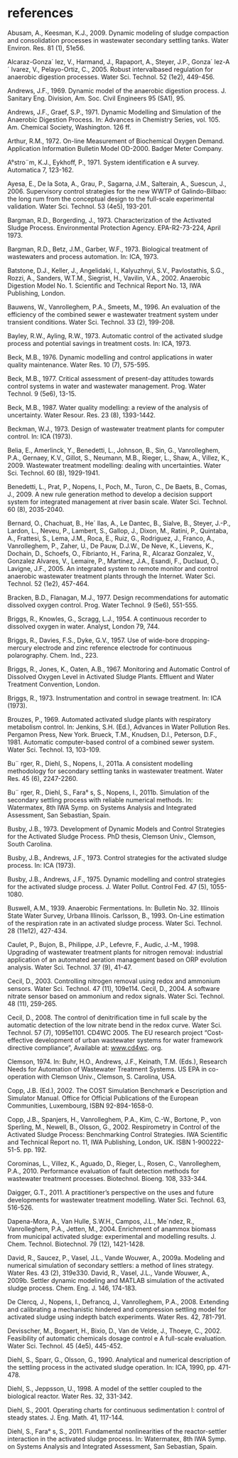 # references
Abusam, A., Keesman, K.J., 2009. Dynamic modeling of sludge
compaction and consolidation processes in wastewater
secondary settling tanks. Water Environ. Res. 81 (1), 51e56.

Alcaraz-Gonza´ lez, V., Harmand, J., Rapaport, A., Steyer, J.P.,
Gonza´ lez-A´ lvarez, V., Pelayo-Ortiz, C., 2005. Robust intervalbased
regulation for anaerobic digestion processes. Water Sci.
Technol. 52 (1e2), 449-456.

Andrews, J.F., 1969. Dynamic model of the anaerobic digestion
process. J. Sanitary Eng. Division, Am. Soc. Civil Engineers 95
(SA1), 95.

Andrews, J.F., Graef, S.P., 1971. Dynamic Modelling and
Simulation of the Anaerobic Digestion Process. In: Advances
in Chemistry Series, vol. 105. Am. Chemical Society,
Washington. 126 ff.

Arthur, R.M., 1972. On-line Measurement of Biochemical Oxygen
Demand. Application Information Bulletin Model OD-2000.
Badger Meter Company.

A°stro¨m, K.J., Eykhoff, P., 1971. System identification e A survey.
Automatica 7, 123-162.

Ayesa, E., De la Sota, A., Grau, P., Sagarna, J.M., Salterain, A.,
Suescun, J., 2006. Supervisory control strategies for the new
WWTP of Galindo-Bilbao: the long rum from the conceptual
design to the full-scale experimental validation. Water Sci.
Technol. 53 (4e5), 193-201.

Bargman, R.D., Borgerding, J., 1973. Characterization of the
Activated Sludge Process. Environmental Protection Agency.
EPA-R2-73-224, April 1973.

Bargman, R.D., Betz, J.M., Garber, W.F., 1973. Biological treatment
of wastewaters and process automation. In: ICA, 1973.

Batstone, D.J., Keller, J., Angelidaki, I., Kalyuzhnyi, S.V.,
Pavlostathis, S.G., Rozzi, A., Sanders, W.T.M., Siegrist, H.,
Vavilin, V.A., 2002. Anaerobic Digestion Model No. 1. Scientific
and Technical Report No. 13, IWA Publishing, London.

Bauwens, W., Vanrolleghem, P.A., Smeets, M., 1996. An
evaluation of the efficiency of the combined sewer e
wastewater treatment system under transient conditions.
Water Sci. Technol. 33 (2), 199-208.

Bayley, R.W., Ayling, R.W., 1973. Automatic control of the
activated sludge process and potential savings in treatment
costs. In: ICA, 1973.

Beck, M.B., 1976. Dynamic modelling and control applications in
water quality maintenance. Water Res. 10 (7), 575-595.

Beck, M.B., 1977. Critical assessment of present-day attitudes
towards control systems in water and wastewater
management. Prog. Water Technol. 9 (5e6), 13-15.

Beck, M.B., 1987. Water quality modelling: a review of the analysis
of uncertainty. Water Resour. Res. 23 (8), 1393-1442.

Beckman, W.J., 1973. Design of wastewater treatment plants for
computer control. In: ICA (1973).

Belia, E., Amerlinck, Y., Benedetti, L., Johnson, B., Sin, G.,
Vanrolleghem, P.A., Gernaey, K.V., Gillot, S., Neumann, M.B.,
Rieger, L., Shaw, A., Villez, K., 2009. Wastewater treatment
modelling: dealing with uncertainties. Water Sci. Technol. 60
(8), 1929-1941.

Benedetti, L., Prat, P., Nopens, I., Poch, M., Turon, C., De Baets, B.,
Comas, J., 2009. A new rule generation method to develop
a decision support system for integrated management at river
basin scale. Water Sci. Technol. 60 (8), 2035-2040.

Bernard, O., Chachuat, B., He´ llas, A., Le Dantec, B., Sialve, B.,
Steyer, J.-P., Lardon, L., Neveu, P., Lambert, S., Gallop, J.,
Dixon, M., Ratini, P., Quintaba, A., Frattesi, S., Lema, J.M.,
Roca, E., Ruiz, G., Rodriguez, J., Franco, A., Vanrolleghem, P.,
Zaher, U., De Pauw, D.J.W., De Neve, K., Lievens, K.,
Dochain, D., Schoefs, O., Fibrianto, H., Farina, R., Alcaraz
Gonzalez, V., Gonzalez Alvares, V., Lemaire, P., Martinez, J.A.,
Esandi, F., Duclaud, O., Lavigne, J.F., 2005. An integrated
system to remote monitor and control anaerobic wastewater
treatment plants through the Internet. Water Sci. Technol. 52
(1e2), 457-464.

Bracken, B.D., Flanagan, M.J., 1977. Design recommendations for
automatic dissolved oxygen control. Prog. Water Technol. 9
(5e6), 551-555.

Briggs, R., Knowles, G., Scragg, L.J., 1954. A continuous recorder to
dissolved oxygen in water. Analyst, London 79, 744.

Briggs, R., Davies, F.S., Dyke, G.V., 1957. Use of wide-bore
dropping-mercury electrode and zinc reference electrode for
continuous polarography. Chem. Ind., 223.

Briggs, R., Jones, K., Oaten, A.B., 1967. Monitoring and Automatic
Control of Dissolved Oxygen Level in Activated Sludge Plants.
Effluent and Water Treatment Convention, London.

Briggs, R., 1973. Instrumentation and control in sewage
treatment. In: ICA (1973).

Brouzes, P., 1969. Automated activated sludge plants with
respiratory metabolism control. In: Jenkins, S.H. (Ed.),
Advances in Water Pollution Res. Pergamon Press, New York.
Brueck, T.M., Knudsen, D.I., Peterson, D.F., 1981. Automatic
computer-based control of a combined sewer system. Water
Sci. Technol. 13, 103-109.

Bu¨ rger, R., Diehl, S., Nopens, I., 2011a. A consistent modelling
methodology for secondary settling tanks in wastewater
treatment. Water Res. 45 (6), 2247-2260.

Bu¨ rger, R., Diehl, S., Fara° s, S., Nopens, I., 2011b. Simulation of the
secondary settling process with reliable numerical methods.
In: Watermatex, 8th IWA Symp. on Systems Analysis and
Integrated Assessment, San Sebastian, Spain.

Busby, J.B., 1973. Development of Dynamic Models and Control
Strategies for the Activated Sludge Process. PhD thesis,
Clemson Univ., Clemson, South Carolina.

Busby, J.B., Andrews, J.F., 1973. Control strategies for the activated
sludge process. In: ICA (1973).

Busby, J.B., Andrews, J.F., 1975. Dynamic modelling and control
strategies for the activated sludge process. J. Water Pollut.
Control Fed. 47 (5), 1055-1080.

Buswell, A.M., 1939. Anaerobic Fermentations. In: Bulletin No. 32.
Illinois State Water Survey, Urbana Illinois.
Carlsson, B., 1993. On-Line estimation of the respiration rate in an
activated sludge process. Water Sci. Technol. 28 (11e12),
427-434.

Caulet, P., Bujon, B., Philippe, J.P., Lefevre, F., Audic, J.-M., 1998.
Upgrading of wastewater treatment plants for nitrogen
removal: industrial application of an automated aeration
management based on ORP evolution analysis. Water Sci.
Technol. 37 (9), 41-47.

Cecil, D., 2003. Controlling nitrogen removal using redox and
ammonium sensors. Water Sci. Technol. 47 (11), 109e114.
Cecil, D., 2004. A software nitrate sensor based on
ammonium and redox signals. Water Sci. Technol. 48 (11),
259-265.

Cecil, D., 2008. The control of denitrification time in full scale by
the automatic detection of the low nitrate bend in the redox
curve. Water Sci. Technol. 57 (7), 1095e1101.
CD4WC 2005. The EU research project “Cost-effective
development of urban wastewater systems for water
framework directive compliance”, Available at: www.cd4wc.
org.

Clemson, 1974. In: Buhr, H.O., Andrews, J.F., Keinath, T.M. (Eds.),
Research Needs for Automation of Wastewater Treatment
Systems. US EPA in co-operation with Clemson Univ.,
Clemson, S. Carolina, USA.

Copp, J.B. (Ed.), 2002. The COST Simulation Benchmark e
Description and Simulator Manual. Office for Official
Publications of the European Communities, Luxembourg, ISBN
92-894-1658-0.

Copp, J.B., Spanjers, H., Vanrolleghem, P.A., Kim, C.-W.,
Bortone, P., von Sperling, M., Newell, B., Olsson, G., 2002.
Respirometry in Control of the Activated Sludge Process:
Benchmarking Control Strategies. IWA Scientific and
Technical Report no. 11, IWA Publishing, London, UK. ISBN
1-900222-51-5. pp. 192.

Corominas, L., Villez, K., Aguado, D., Rieger, L., Rosen, C.,
Vanrolleghem, P.A., 2010. Performance evaluation of fault
detection methods for wastewater treatment processes.
Biotechnol. Bioeng. 108, 333-344.

Daigger, G.T., 2011. A practitioner’s perspective on the uses and
future developments for wastewater treatment modelling.
Water Sci. Technol. 63, 516-526.

Dapena-Mora, A., Van Hulle, S.W.H., Campos, J.L., Me´ndez, R.,
Vanrolleghem, P.A., Jetten, M., 2004. Enrichment of anammox
biomass from municipal activated sludge: experimental and
modelling results. J. Chem. Technol. Biotechnol. 79 (12),
1421-1428.

David, R., Saucez, P., Vasel, J.L., Vande Wouwer, A., 2009a.
Modeling and numerical simulation of secondary settlers:
a method of lines strategy. Water Res. 43 (2), 319e330.
David, R., Vasel, J.L., Vande Wouwer, A., 2009b. Settler dynamic
modeling and MATLAB simulation of the activated sludge
process. Chem. Eng. J. 146, 174-183.

De Clercq, J., Nopens, I., Defrancq, J., Vanrolleghem, P.A., 2008.
Extending and calibrating a mechanistic hindered and
compression settling model for activated sludge using indepth
batch experiments. Water Res. 42, 781-791.

Devisscher, M., Bogaert, H., Bixio, D., Van de Velde, J.,
Thoeye, C., 2002. Feasibility of automatic chemicals dosage
control e A full-scale evaluation. Water Sci. Technol. 45
(4e5), 445-452.

Diehl, S., Sparr, G., Olsson, G., 1990. Analytical and numerical
description of the settling process in the activated sludge
operation. In: ICA, 1990, pp. 471-478.

Diehl, S., Jeppsson, U., 1998. A model of the settler coupled to the
biological reactor. Water Res. 32, 331-342.

Diehl, S., 2001. Operating charts for continuous sedimentation I:
control of steady states. J. Eng. Math. 41, 117-144.

Diehl, S., Fara° s, S., 2011. Fundamental nonlinearities of the
reactor-settler interaction in the activated sludge process. In:
Watermatex, 8th IWA Symp. on Systems Analysis and
Integrated Assessment, San Sebastian, Spain.

